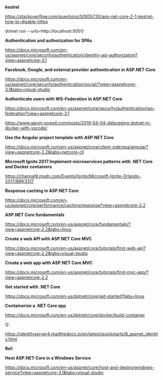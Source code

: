 <b>kestrel</b>

https://stackoverflow.com/questions/50935730/asp-net-core-2-1-kestrel-how-to-disable-https

dotnet run --urls=http://localhost:5001/



<b>Authentication and authorization for SPAs</b>

https://docs.microsoft.com/en-us/aspnet/core/security/authentication/identity-api-authorization?view=aspnetcore-3.1

<b>Facebook, Google, and external provider authentication in ASP.NET Core</b>

https://docs.microsoft.com/en-us/aspnet/core/security/authentication/social/?view=aspnetcore-3.1&tabs=visual-studio


<b>Authenticate users with WS-Federation in ASP.NET Core</b>

https://docs.microsoft.com/en-us/aspnet/core/security/authentication/ws-federation?view=aspnetcore-3.1


https://www.aaron-powell.com/posts/2019-04-04-debugging-dotnet-in-docker-with-vscode/


<b>Use the Angular project template with ASP.NET Core</b>

https://docs.microsoft.com/en-us/aspnet/core/client-side/spa/angular?view=aspnetcore-2.2&tabs=netcore-cli

<b>Microsoft Ignite 2017
Implement microservices patterns with .NET Core and Docker containers</b>

https://channel9.msdn.com/Events/Ignite/Microsoft-Ignite-Orlando-2017/BRK3317

<b>Response caching in ASP.NET Core</b>

https://docs.microsoft.com/en-us/aspnet/core/performance/caching/response?view=aspnetcore-2.2

<b>ASP.NET Core fundamentals</b>

https://docs.microsoft.com/en-us/aspnet/core/fundamentals/?view=aspnetcore-2.2&tabs=linux

<b>Create a web API with ASP.NET Core MVC</b>

https://docs.microsoft.com/en-us/aspnet/core/tutorials/first-web-api?view=aspnetcore-2.2&tabs=visual-studio

<b>Create a web app with ASP.NET Core MVC</b>

https://docs.microsoft.com/en-us/aspnet/core/tutorials/first-mvc-app/?view=aspnetcore-2.2

<b>Get started with .NET Core</b>

https://docs.microsoft.com/en-us/dotnet/core/get-started?tabs=linux

<b>Containerize a .NET Core app</b>

https://docs.microsoft.com/en-us/dotnet/core/docker/build-container

Q:

https://identityserver4.readthedocs.io/en/latest/quickstarts/8_aspnet_identity.html

<b>Ref:</b>

<b>Host ASP.NET Core in a Windows Service</b>


https://docs.microsoft.com/en-us/aspnet/core/host-and-deploy/windows-service?view=aspnetcore-3.1&tabs=visual-studio

